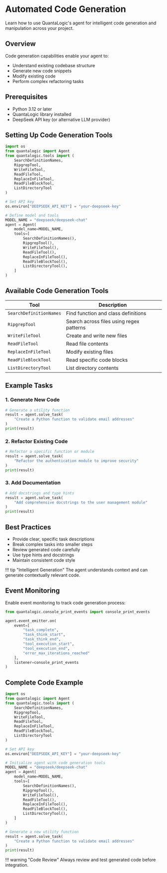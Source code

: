 # Automated Code Generation

Learn how to use QuantaLogic's agent for intelligent code generation and manipulation across your project.

## Overview

Code generation capabilities enable your agent to:
- Understand existing codebase structure
- Generate new code snippets
- Modify existing code
- Perform complex refactoring tasks

## Prerequisites

- Python 3.12 or later
- QuantaLogic library installed
- DeepSeek API key (or alternative LLM provider)

## Setting Up Code Generation Tools

```python
import os
from quantalogic import Agent
from quantalogic.tools import (
    SearchDefinitionNames,
    RipgrepTool,
    WriteFileTool,
    ReadFileTool,
    ReplaceInFileTool,
    ReadFileBlockTool,
    ListDirectoryTool
)

# Set API key
os.environ["DEEPSEEK_API_KEY"] = "your-deepseek-key"

# Define model and tools
MODEL_NAME = "deepseek/deepseek-chat"
agent = Agent(
    model_name=MODEL_NAME,
    tools=[
        SearchDefinitionNames(),
        RipgrepTool(),
        WriteFileTool(),
        ReadFileTool(),
        ReplaceInFileTool(),
        ReadFileBlockTool(),
        ListDirectoryTool(),
    ]
)
```

## Available Code Generation Tools

| Tool | Description |
|------|-------------|
| `SearchDefinitionNames` | Find function and class definitions |
| `RipgrepTool` | Search across files using regex patterns |
| `WriteFileTool` | Create and write new files |
| `ReadFileTool` | Read file contents |
| `ReplaceInFileTool` | Modify existing files |
| `ReadFileBlockTool` | Read specific code blocks |
| `ListDirectoryTool` | List directory contents |

## Example Tasks

### 1. Generate New Code

```python
# Generate a utility function
result = agent.solve_task(
    "Create a Python function to validate email addresses"
)
print(result)
```

### 2. Refactor Existing Code

```python
# Refactor a specific function or module
result = agent.solve_task(
    "Refactor the authentication module to improve security"
)
print(result)
```

### 3. Add Documentation

```python
# Add docstrings and type hints
result = agent.solve_task(
    "Add comprehensive docstrings to the user management module"
)
print(result)
```

## Best Practices

- Provide clear, specific task descriptions
- Break complex tasks into smaller steps
- Review generated code carefully
- Use type hints and docstrings
- Maintain consistent code style

!!! tip "Intelligent Generation"
    The agent understands context and can generate contextually relevant code.

## Event Monitoring

Enable event monitoring to track code generation process:

```python
from quantalogic.console_print_events import console_print_events

agent.event_emitter.on(
    event=[
        "task_complete",
        "task_think_start",
        "task_think_end",
        "tool_execution_start",
        "tool_execution_end",
        "error_max_iterations_reached"
    ],
    listener=console_print_events
)
```

## Complete Code Example

```python
import os
from quantalogic import Agent
from quantalogic.tools import (
    SearchDefinitionNames,
    RipgrepTool,
    WriteFileTool,
    ReadFileTool,
    ReplaceInFileTool,
    ReadFileBlockTool,
    ListDirectoryTool
)

# Set API key
os.environ["DEEPSEEK_API_KEY"] = "your-deepseek-key"

# Initialize agent with code generation tools
MODEL_NAME = "deepseek/deepseek-chat"
agent = Agent(
    model_name=MODEL_NAME,
    tools=[
        SearchDefinitionNames(),
        RipgrepTool(),
        WriteFileTool(),
        ReadFileTool(),
        ReplaceInFileTool(),
        ReadFileBlockTool(),
        ListDirectoryTool(),
    ]
)

# Generate a new utility function
result = agent.solve_task(
    "Create a Python function to validate email addresses"
)
print(result)
```

!!! warning "Code Review"
    Always review and test generated code before integration.

